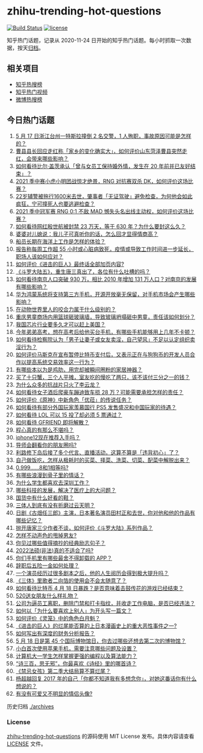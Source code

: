 # zhihu-trending-hot-questions

[![Build Status](https://github.com/justjavac/zhihu-trending-hot-questions/workflows/ci/badge.svg?branch=master)](https://github.com/justjavac/zhihu-trending-hot-questions/actions)
[![license](https://img.shields.io/github/license/justjavac/zhihu-trending-hot-questions)](https://github.com/justjavac/zhihu-trending-hot-questions/blob/master/LICENSE)

知乎热门话题，记录从 2020-11-24 日开始的知乎热门话题。每小时抓取一次数据，按天[归档](./archives)。

## 相关项目

- [知乎热搜榜](https://github.com/justjavac/zhihu-trending-top-search)
- [知乎热门视频](https://github.com/justjavac/zhihu-trending-hot-video)
- [微博热搜榜](https://github.com/justjavac/weibo-trending-hot-search)

## 今日热门话题

<!-- BEGIN -->
<!-- 最后更新时间 Wed May 19 2021 04:02:32 GMT+0800 (China Standard Time) -->

1. [5 月 17 日浙江台州一特斯拉撞倒 2 名交警，1
   人殉职，事故原因可能是怎样的？](https://www.zhihu.com/question/460003832)
2. [曹县县长回应走红称「家乡的变化确实大」，如何评价山东菏泽曹县突然走红，会带来哪些影响？](https://www.zhihu.com/question/460089541)
3. [如何看待比尔·盖茨承认「曾与女员工保持婚外情，发生在 20
   年前并已友好结束」？](https://www.zhihu.com/question/460064207)
4. [2021 季中赛小虎小明团战惊才绝景，RNG 对抗赛双杀
   DK，如何评价这场比赛？](https://www.zhihu.com/question/460167203)
5. [22岁辅警被拖行1600米去世，肇事者「无证驾驶」避免检查，为何他会如此疯狂，宁可撞死人也要逃避检查？](https://www.zhihu.com/question/460135941)
6. [2021 季中冠军赛 RNG 0:1 不敌 MAD
   憾失头名出线主动权，如何评价这场比赛？](https://www.zhihu.com/question/460195556)
7. [如何看待网红殷世航被封禁 23 万天，等于 630
   年？为什么要封这么久？](https://www.zhihu.com/question/459925437)
8. [婆婆对儿媳说：我儿子可真听你的话，怎么回才显得情商高？](https://www.zhihu.com/question/431787513)
9. [船员长期在海洋上工作是怎样的体验？](https://www.zhihu.com/question/29298020)
10. [报告称每周工作超 55
    小时或心脏病致死，疫情或导致工作时间进一步延长，职场人该如何应对？](https://www.zhihu.com/question/460063511)
11. [如何评价《进击的巨人》最终话全部加页内容?](https://www.zhihu.com/question/460186596)
12. [《斗罗大陆五》，重生唐三真出了，各位有什么吐槽的吗？](https://www.zhihu.com/question/459557005)
13. [如何看待南京人口突破 930 万，相比 2010 年增加 131
    万人口？对南京的发展有哪些影响？](https://www.zhihu.com/question/460073729)
14. [华为鸿蒙系统将支持第三方手机，开源开放毫无保留，对手机市场会产生哪些影响？](https://www.zhihu.com/question/460090403)
15. [在动物世界里人的咬合力属于什么级别的？](https://www.zhihu.com/question/459408371)
16. [重庆男童商场内用篮球砸玻璃墙，导致玻璃坍塌砸中男童，责任该如何划分？](https://www.zhihu.com/question/459951061)
17. [我国芯片行业要多久才可以赶上美国？](https://www.zhihu.com/question/403452621)
18. [今年弟弟高考，想在高考后给他买台手机，有哪些手机能够用上几年不卡顿？](https://www.zhihu.com/question/459230225)
19. [如何看待检察院认为「男子让妻子或女友卖淫，自己望风」不足以认定组织卖淫行为？](https://www.zhihu.com/question/459692463)
20. [如何评价马斯克在宣布暂停比特币支付后，又表示正在与狗狗币的开发人员合作以提高系统交易效率这一行为？](https://www.zhihu.com/question/459406032)
21. [有哪些本以为是鸡肋，用完却被瞬间圈粉的家居神器？](https://www.zhihu.com/question/359026960)
22. [买了十只蟹，三个人平摊，室友吃的慢吃了两只，该不该付三分之一的钱？](https://www.zhihu.com/question/455193507)
23. [为什么众多的抗战片只火了李云龙？](https://www.zhihu.com/question/268674369)
24. [如何看待女子酒后爬豪车蹦迪致车损 28
    万？可能需要承担怎样的责任？](https://www.zhihu.com/question/459759486)
25. [如何评价《原神》中新角色「优菈」的传说任务？](https://www.zhihu.com/question/460157064)
26. [如何看待有部分外国玩家羡慕国行 PS5
    发售盛况和中国玩家的待遇？](https://www.zhihu.com/question/459685754)
27. [如何看待 LOL 可以 15 投了却必须 5 票通过？](https://www.zhihu.com/question/460061128)
28. [如何看待 GFRIEND 即将解散？](https://www.zhihu.com/question/460090159)
29. [程心真的有那么不堪吗？](https://www.zhihu.com/question/418036982)
30. [iphone12现在推荐入手吗？](https://www.zhihu.com/question/444574639)
31. [导师会翻看你的朋友圈吗?](https://www.zhihu.com/question/377742704)
32. [利路修下岛后接了多个代言、直播活动，这算不算是「违背初心」了？](https://www.zhihu.com/question/460088683)
33. [自己做饭吃，怎样从极耗时的买菜、择菜、洗菜、切菜、配菜中解脱出来？](https://www.zhihu.com/question/22903687)
34. [0.999......8和1相等吗?](https://www.zhihu.com/question/459883219)
35. [有哪些浪漫到骨子里的情话？](https://www.zhihu.com/question/422342566)
36. [为什么学生都喜欢去深圳工作？](https://www.zhihu.com/question/442868905)
37. [哪些科技的发展，解决了医疗上的大问题？](https://www.zhihu.com/question/459947188)
38. [国货中有什么好看的鞋？](https://www.zhihu.com/question/278654959)
39. [三体人到底有没有折磨过云天明？](https://www.zhihu.com/question/459076670)
40. [日剧《古畑任三郎》主演，日本著名演员田村正和去世，你对他和他的作品有哪些记忆？](https://www.zhihu.com/question/460168527)
41. [抛开唐家三少作者不谈，如何评价《斗罗大陆》系列作品？](https://www.zhihu.com/question/458675311)
42. [怎样不动声色的甩掉男友?](https://www.zhihu.com/question/325314779)
43. [你见过哪些值得摘抄的经典励志句子？](https://www.zhihu.com/question/447620837)
44. [2022法硕(非法)真的不适合了吗?](https://www.zhihu.com/question/438205558)
45. [你们手机里有哪些最舍不得卸载的 APP？](https://www.zhihu.com/question/427095722)
46. [辞职后五险一金如何处理？](https://www.zhihu.com/question/54840341)
47. [一个演员经历过很多剧本之后，他的人生阅历会得到极大提升吗？](https://www.zhihu.com/question/455251862)
48. [《三体》里歌者二向箔的使用会不会太随意了？](https://www.zhihu.com/question/459124778)
49. [如何看待比特币 4 月 18
    日暴跌？是否意味着击鼓传花的游戏已经结束？](https://www.zhihu.com/question/455237775)
50. [520送女朋友什么样礼物？](https://www.zhihu.com/question/458252305)
51. [公司为逼员工离职，删除门禁和打卡指纹，并收走工作电脑，是否已经违法？](https://www.zhihu.com/question/458446577)
52. [如何以「为什么要喜欢上别人」为开头写一篇文？](https://www.zhihu.com/question/443120413)
53. [如何评价《灵笼》中的角色白月魁？](https://www.zhihu.com/question/458161195)
54. [《进击的巨人》的烂尾能否算的上日本漫画史上的重大恶性事件之一?](https://www.zhihu.com/question/453573225)
55. [如何写出有深度的财务分析报告？](https://www.zhihu.com/question/38624533)
56. [5 月 18 日是第 45
    个国际博物馆日，你去过哪些还想去第二次的博物馆？](https://www.zhihu.com/question/460050202)
57. [小白首次使用苹果手机，需要注意哪些问题及设置？](https://www.zhihu.com/question/361796127)
58. [计算机大一学生怎样掌握更强的编程以及算法能力？](https://www.zhihu.com/question/444269929)
59. [“诗三百，思无邪”，你最喜欢《诗经》里的哪首诗？](https://www.zhihu.com/question/459755903)
60. [《禁忌女孩》第二季大结局算不算烂尾？](https://www.zhihu.com/question/458737109)
61. [杨超越回复 2017
    年的自己「你都不知道我有多想念你」，对她这番话你有什么想说的？](https://www.zhihu.com/question/459691259)
62. [有没有可爱又不明显的情侣头像?](https://www.zhihu.com/question/347976724)

<!-- END -->

历史归档 [./archives](./archives)

### License

[zhihu-trending-hot-questions](https://github.com/justjavac/zhihu-trending-hot-questions)
的源码使用 MIT License 发布。具体内容请查看 [LICENSE](./LICENSE) 文件。
